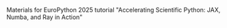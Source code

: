 Materials for EuroPython 2025 tutorial "Accelerating Scientific Python: JAX, Numba, and Ray in Action"
